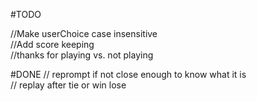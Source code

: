 #TODO

//Make userChoice case insensitive  
//Add score keeping  
//thanks for playing vs. not playing  
  

#DONE
// reprompt if not close enough to know what it is  
// replay after tie or win lose  
